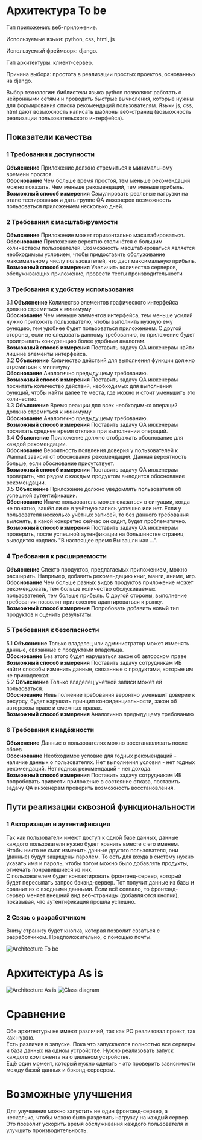 # Архитектура To be  

Тип приложения: веб-приложение.  

Используемые языки: python, css, html, js

Используемый фреймворк: django.     

Тип архитектуры: клиент-сервер.  

Причина выбора: простота в реализации простых проектов, основанных на django.  

Выбор технологии: библиотеки языка python позволяют работать с нейронными сетями и проводить быстрые вычисления, которые нужны для формирования списка рекомендаций пользователям. Языки js, css, html дают возможность написать шаблоны веб-страниц (возможность реализации пользовательского интерфейса).  

## Показатели качества  

### 1 Требования к доступности  
**Объяснение** Приложение должно стремиться к минимальному времени простоя.   
**Обоснование** Чем больше время простоя, тем меньше рекомендаций можно показать. Чем меньше рекомендаций, тем меньше прибыль.   
**Возможный способ измерения** Сэмулировать реальные нагрузки на этапе тестирования и дать группе QA инженеров возможность пользоваться приложением несколько дней.

### 2 Требования к масштабируемости  
**Объяснение** Приложение может горизонтально масштабироваться.   
**Обоснование** Приложение вероятно столкнётся с большим количеством пользователей. Возможность масштабироваться является необходимым условием, чтобы предоставить обслуживание максимальному числу пользователей, что даст максимальную прибыль.   
**Возможный способ измерения** Увеличить количество серверов, обслуживающих приложение, провести тесты производительности

### 3 Требования к удобству использования
3.1 **Объяснение** Количество элементов графического интерфейса должно стремиться к минимуму   
**Обоснование** Чем меньше элементов интерфейса, тем меньше усилий нужно приложить пользователю, чтобы выполнить нужную ему функцию, тем удобнее будет пользоваться приложением. С другой стороны, если не следовать данному требованию, то приложение будет проигрывать конкуренцию более удобным аналогам.   
**Возможный способ измерения** Поставить задачу QA инженерам найти лишние элементы интерфейса.   
3.2 **Объяснение** Количество действий для выполнения функции должно стремиться к минимуму   
**Обоснование** Аналогично предыдущему требованию.   
**Возможный способ измерения** Поставить задачу QA инженерам посчитать количество действий, необходимых для выполнения функций, чтобы найти далее те места, где можно и стоит уменьшить это количество.   
3.3 **Объяснение** Время реакции для всех необходимых операций должно стремиться к минимуму   
**Обоснование** Аналогично предыдущему требованию.   
**Возможный способ измерения** Поставить задачу QA инженерам посчитать среднее время отклика при выполнении операций.   
3.4 **Объяснение** Приложение должно отображать обоснование для каждой рекомендации.   
**Обоснование** Вероятность появления доверия у пользователей к Wannait зависит от обоснования рекомендаций. Данная вероятность больше, если обоснование присутствует.   
**Возможный способ измерения** Поставить задачу QA инженерам проверить, что рядом с каждым продуктом выводится обоснование рекомендации.   
3.5 **Объяснение** Приложение должно уведомлять пользователя об успешной аутентификации.   
**Обоснование** Иначе пользователь может оказаться в ситуации, когда не понятно, зашёл ли он в учётную запись успешно или нет. Если у пользователя несколько учётных записей, то без данного требования выяснять, в какой конкретно сейчас он сидит, будет проблематично.
**Возможный способ измерения** Поставить задачу QA инженерам проверить, после успешной аутенфикации на большинстве страниц выводится надпись "В настоящее время Вы зашли как ...".   

### 4 Требования к расширяемости  
**Объяснение** Спектр продуктов, предлагаемых приложением, можно расширить. Например, добавить рекомендацию книг, манги, аниме, игр.   
**Обоснование** Чем больше разных видов продуктов приложение может рекомендовать, тем больше количество обслуживаемых пользователей, тем больше прибыль. С другой стороны, выполнение требования позволит приложению адаптироваться к рынку.    
**Возможный способ измерения** Попробовать добавить новый тип продуктов и оценить результаты.

### 5 Требования к безопасности
5.1 **Объяснение** Только владелец или администратор может изменять данные, связанные с продуктами владельца.   
**Обоснование** Без этого будет нарушаться закон об авторском праве   
**Возможный способ измерения** Поставить задачу сотрудникам ИБ найти способы изменить данные, связанные с продуктами, которые им не принадлежат.   
5.2 **Объяснение** Только владелец учётной записи может ей пользоваться.   
**Обоснование** Невыполнение требования вероятно уменьшит доверие к ресурсу, будет нарушать принцип конфиденциальности, закон об авторском праве и смежных правах.   
**Возможный способ измерения** Аналогично предыдущему требованию

### 6 Требования к надёжности
**Объяснение** Данные о пользователях можно восстанавливать после сбоев   
**Обоснование** Необходимое условие для годных рекомендаций - наличие данных о пользователях. Нет выполнения условия - нет годных рекомендаций. Нет годных рекомендаций - нет дохода.   
**Возможный способ измерения** Поставить задачу сотрудникам ИБ попробовать привести приложение в состояние отказа, поставить задачу QA инженерам проверить возможность восстановления.  

## Пути реализации сквозной функциональности  

### 1 Авторизация и аутентификация   
Так как пользователи имеют доступ к одной базе данных, данные каждого пользователя нужно будет хранить вместе с его именем. Чтобы никто не смог изменить данные другого пользователя, они (данные) будут защищены паролем. То есть для входа в систему нужно указать имя и пароль, чтобы потом можно было добавлять продукты, отмечать понравившиеся из них.  
С пользователем будет контактировать фронтэнд-сервер, который будет пересылать запрос бэкэнд-сервер. Тот получит данные из базы и сравнит их с входными данными. Если всё совпало, то фронтэнд-сервер меняет внешний вид веб-страницы (добавляются кнопки), показывая, что аутентификация прошла успешно.  

### 2 Связь с разработчиком  
Внизу странизу будет кнопка, которая позволит свзаться с разработчиком. Предположительно, с помощью почты.  

![Architecture To be](https://github.com/L1ttl3S1st3r/wannait/blob/master/Documents/Design/ComponentsAndDeployment/components.jpg)

# Архитектура As is  

![Architecture As is](https://github.com/L1ttl3S1st3r/wannait/blob/master/Documents/Design/ComponentsAndDeployment/components.jpg)
![Class diagram](https://github.com/L1ttl3S1st3r/wannait/blob/master/Documents/Design/Class/classes.jpeg)

# Сравнение

Обе архитектуры не имеют различий, так как РО реализовал проект, так как нужно.  
Есть различия в запуске. Пока что запускаются полностью все серверы и база данных на одном устройстве. Нужно реализовать запуск каждого компонента на отдельном устройстве.  
Ещё один момент, который нужно сделать - это проверить зависимости между базой данных и бэкэнд-сервером.  

# Возможные улучшения

Для улучшения можно запустить не один фронтэнд-сервер, а несколько, чтобы можно было разделить нагрузку на каждый сервер. Это позволит ускорить время обслуживания каждого пользователя и улучшить производительность.
